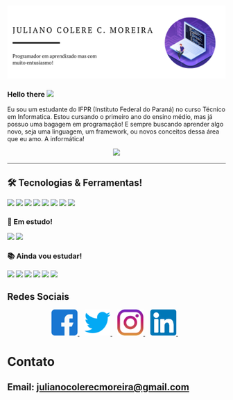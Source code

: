 <p align = "center">
  <img src="Images/Banner.png"/>
</p>
  
### Hello there  <img src="https://raw.githubusercontent.com/MartinHeinz/MartinHeinz/master/wave.gif" width="25px">

Eu sou um estudante do IFPR (Instituto Federal do Paraná) no curso Técnico em Informatica. Estou cursando o primeiro ano do ensino médio, mas já possuo uma bagagem em programação! E sempre buscando aprender algo novo, seja uma linguagem, um framework, ou novos conceitos dessa área que eu amo. A informática!

<p align = "center">
  <img heigth="500px" width="400px" src="https://github-readme-stats.vercel.app/api?username=JulianoCCMoreira&show_icons=true&theme=dracula"/>
</p>

---

## 🛠 Tecnologias & Ferramentas!

![](https://img.shields.io/badge/Linguagem-C%23-brightgreen) ![](https://img.shields.io/badge/Framework-.NET%20Core-brightgreen) ![](https://img.shields.io/badge/Framework-.NET%20Framework-brightgreen) ![](https://img.shields.io/badge/Framework-Windows%20Presentation%20Foundation-brightgreen) ![](https://img.shields.io/badge/Framework-Windows%20Forms-brightgreen) ![](https://img.shields.io/badge/Linguagem-JavaScript-brightgreen) ![](https://img.shields.io/badge/Linguagem-HTML-brightgreen) ![](https://img.shields.io/badge/Linguagem-CSS-brightgreen)

### 🌱 Em estudo!

![](https://img.shields.io/badge/Framework-ASP.NET-informational) ![](https://img.shields.io/badge/Framework-React%20Native-blue)

### 📚 Ainda vou estudar!

![](https://img.shields.io/badge/Framework-Angular-critical) ![](https://img.shields.io/badge/Framework-React-critical) ![](https://img.shields.io/badge/Framework-Vue-critical) ![](https://img.shields.io/badge/Framework-Electron-critical) ![](https://img.shields.io/badge/Framework-Bootstrap-critical) ![](https://img.shields.io/badge/Framework-JQuery-critical)

## Redes Sociais

<p align = 'center'>
  <a href="https://www.facebook.com/juliano.coleremoreira"> <img height="60px" src="Icons/facebook.svg"> </a>&nbsp;&nbsp;
  <a href="https://twitter.com/JulianoColere"> <img height = "60" src = "Icons/twitter.svg"> </a>&nbsp;&nbsp;
  <a href="https://www.instagram.com/juliano_ccm/"> <img height = "60" src = "Icons/instagram.svg"> </a>&nbsp;&nbsp;
  <a href="https://www.linkedin.com/in/juliano-colere-ceccon-moreira-2577b0196"> <img height = "60" src="Icons/linkedin.svg"> </a>&nbsp;&nbsp;
</p>
  
# Contato
## Email: julianocolerecmoreira@gmail.com
